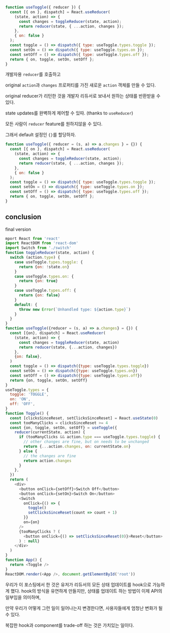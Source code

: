 ```js
function useToggle({ reducer }) {
  const [{ on }, dispatch] = React.useReducer(
    (state, action) => {
      const changes = toggleReducer(state, action);
      return reducer(state, { ...action, changes });
    },
    { on: false }
  );
  const toggle = () => dispatch({ type: useToggle.types.toggle });
  const setOn = () => dispatch({ type: useToggle.types.on });
  const setOff = () => dispatch({ type: useToggle.types.off });
  return { on, toggle, setOn, setOff };
}
```

개발자용 `reducer`를 호출하고

original `action`과 `changes` 프로퍼티를 가진 새로운 `action` 객체를 만들 수 있다.

original reducer가 리턴한 것을 개발자 리듀서로 보내서 원하는 상태를 반환받을 수 있다.

state updates를 완벽하게 제어할 수 있따. (thanks to `useReducer`)

모든 사람이 `reducer` feature를 원하지않을 수 있다.

그래서 default 설정인 `{}`를 할당하자.

```js
function useToggle({ reducer = (s, a) => a.changes } = {}) {
  const [{ on }, dispatch] = React.useReducer(
    (state, action) => {
      const changes = toggleReducer(state, action);
      return reducer(state, { ...action, changes });
    },
    { on: false }
  );
  const toggle = () => dispatch({ type: useToggle.types.toggle });
  const setOn = () => dispatch({ type: useToggle.types.on });
  const setOff = () => dispatch({ type: useToggle.types.off });
  return { on, toggle, setOn, setOff };
}
```

## conclusion

final version

```js
mport React from 'react'
import ReactDOM from 'react-dom'
import Switch from './switch'
function toggleReducer(state, action) {
  switch (action.type) {
    case useToggle.types.toggle: {
      return {on: !state.on}
    }
    case useToggle.types.on: {
      return {on: true}
    }
    case useToggle.types.off: {
      return {on: false}
    }
    default: {
      throw new Error(`Unhandled type: ${action.type}`)
    }
  }
}
function useToggle({reducer = (s, a) => a.changes} = {}) {
  const [{on}, dispatch] = React.useReducer(
    (state, action) => {
      const changes = toggleReducer(state, action)
      return reducer(state, {...action, changes})
    },
    {on: false},
  )
  const toggle = () => dispatch({type: useToggle.types.toggle})
  const setOn = () => dispatch({type: useToggle.types.on})
  const setOff = () => dispatch({type: useToggle.types.off})
  return {on, toggle, setOn, setOff}
}
useToggle.types = {
  toggle: 'TOGGLE',
  on: 'ON',
  off: 'OFF',
}
function Toggle() {
  const [clicksSinceReset, setClicksSinceReset] = React.useState(0)
  const tooManyClicks = clicksSinceReset >= 4
  const {on, toggle, setOn, setOff} = useToggle({
    reducer(currentState, action) {
      if (tooManyClicks && action.type === useToggle.types.toggle) {
        // other changes are fine, but on needs to be unchanged
        return {...action.changes, on: currentState.on}
      } else {
        // the changes are fine
        return action.changes
      }
    },
  })
  return (
    <div>
      <button onClick={setOff}>Switch Off</button>
      <button onClick={setOn}>Switch On</button>
      <Switch
        onClick={() => {
          toggle()
          setClicksSinceReset(count => count + 1)
        }}
        on={on}
      />
      {tooManyClicks ? (
        <button onClick={() => setClicksSinceReset(0)}>Reset</button>
      ) : null}
    </div>
  )
}
function App() {
  return <Toggle />
}
ReactDOM.render(<App />, document.getElementById('root'))
```

우리가 이 포스팅에서 한 것은 유저가 리듀서의 모든 상태 업데이트를 hook으로 가능하게 했다.
hook의 방식을 유연하게 만들지만, 상태를 업데이트 하는 방법이 이제 API의 일부임을 의미하며,

만약 우리가 어떻게 그런 일이 일어나는지 변경한다면, 사용자들에게 엄청난 변화가 될 수 있다.

복잡한 hook과 component를 trade-off 하는 것은 가치있는 일이다.

